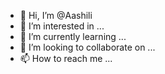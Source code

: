 - 👋 Hi, I’m @Aashili
- 👀 I’m interested in ...
- 🌱 I’m currently learning ...
- 💞️ I’m looking to collaborate on ...
- 📫 How to reach me ...

<!---
Aashili/Aashili is a ✨ special ✨ repository because its `README.md` (this file) appears on your GitHub profile.
You can click the Preview link to take a look at your changes.
--->
